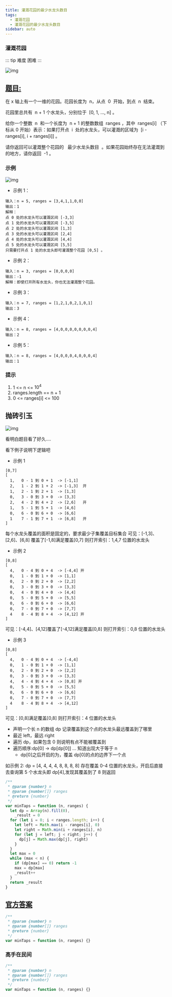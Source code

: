 ```yaml
---
title: 灌溉花园的最少水龙头数目
tags:
  - 灌溉花园
  - 灌溉花园的最少水龙头数目
sidebar: auto
---
```


### 灌溉花园

::: tip 难度
困难
:::

![img](http://qiniu.gaowenju.com/leecode/banner/more-004.jpg)

## [题目:](https://leetcode-cn.com/problems/minimum-number-of-taps-to-open-to-water-a-garden/)

在 x 轴上有一个一维的花园。花园长度为  n，从点  0  开始，到点  n  结束。

花园里总共有  n + 1 个水龙头，分别位于  [0, 1, ..., n] 。

给你一个整数  n  和一个长度为  n + 1 的整数数组  ranges ，其中  ranges[i] （下标从 0 开始）表示：如果打开点  i  处的水龙头，可以灌溉的区域为  [i -  ranges[i], i + ranges[i]] 。

请你返回可以灌溉整个花园的   最少水龙头数目  。如果花园始终存在无法灌溉到的地方，请你返回  -1 。

### 示例

![img](http://qiniu.gaowenju.com/leecode/other/more-004-q.jpg)

- 示例 1：

```
输入：n = 5, ranges = [3,4,1,1,0,0]
输出：1
解释：
点 0 处的水龙头可以灌溉区间 [-3,3]
点 1 处的水龙头可以灌溉区间 [-3,5]
点 2 处的水龙头可以灌溉区间 [1,3]
点 3 处的水龙头可以灌溉区间 [2,4]
点 4 处的水龙头可以灌溉区间 [4,4]
点 5 处的水龙头可以灌溉区间 [5,5]
只需要打开点 1 处的水龙头即可灌溉整个花园 [0,5] 。
```

- 示例 2：

```
输入：n = 3, ranges = [0,0,0,0]
输出：-1
解释：即使打开所有水龙头，你也无法灌溉整个花园。
```

- 示例 3：

```
输入：n = 7, ranges = [1,2,1,0,2,1,0,1]
输出：3
```

- 示例 4：

```
输入：n = 8, ranges = [4,0,0,0,0,0,0,0,4]
输出：2
```

- 示例 5：

```
输入：n = 8, ranges = [4,0,0,0,4,0,0,0,4]
输出：1
```

### 提示

1. 1 <= n <= $10^4$
2. ranges.length == n + 1
3. 0 <= ranges[i] <= 100

## 抛砖引玉

![img](http://qiniu.gaowenju.com/leecode/more-004.png)

看明白题目看了好久....

看下例子说明下逻辑吧

- 示例 1

```
[0,7]
[
  1,   0 - 1 到 0 + 1  -> [-1,1]
  2,   1 - 2 到 1 + 2  -> [-1,3]  开
  1,   2 - 1 到 2 + 1  -> [1,3]
  0,   3 - 0 到 3 + 0  -> [3,3]
  2,   4 - 2 到 4 + 2  -> [2,6]   开
  1,   5 - 1 到 5 + 1  -> [4,6]
  0,   6 - 0 到 6 + 0  -> [6,6]
  1    7 - 1 到 7 + 1  -> [6,8]   开
]
```

每个水龙头覆盖的面积是固定的，要求最少子集覆盖目标集合
可见：[-1,3]、[2,6]、[6,8] 覆盖了[-1,8]满足覆盖[0,7]
则打开索引：1,4,7 位置的水龙头

- 示例 2

```
[0,8]
[
  4,   0 - 4 到 0 + 4  -> [-4,4] 开
  0,   1 - 0 到 1 + 0  -> [1,1]
  0,   2 - 0 到 2 + 0  -> [2,2]
  0,   3 - 0 到 3 + 0  -> [3,3]
  0,   4 - 0 到 4 + 0  -> [4,4]
  0,   5 - 0 到 5 + 0  -> [5,5]
  0,   6 - 0 到 6 + 0  -> [6,6]
  0,   7 - 0 到 7 + 0  -> [7,7]
  4    8 - 4 到 8 + 4  -> [4,12] 开
]
```

可见：[-4,4]、[4,12]覆盖了[-4,12]满足覆盖[0,8]
则打开索引：0,8 位置的水龙头

- 示例 3

```
[0,8]
[
  4,   0 - 4 到 0 + 4  -> [-4,4]
  0,   1 - 0 到 1 + 0  -> [1,1]
  0,   2 - 0 到 2 + 0  -> [2,2]
  0,   3 - 0 到 3 + 0  -> [3,3]
  4,   4 - 4 到 4 + 4  -> [0,8] 开
  0,   5 - 0 到 5 + 0  -> [5,5]
  0,   6 - 0 到 6 + 0  -> [6,6]
  0,   7 - 0 到 7 + 0  -> [7,7]
  4    8 - 4 到 8 + 4  -> [4,12]
]
```

可见：[0,8]满足覆盖[0,8]
则打开索引：4 位置的水龙头

- 声明一个长 n 的数组 dp 记录覆盖到这个点的水龙头最远覆盖到了哪里
- 最近 left，最远 right
- 遍历 dp，如果包含 0 则说明有点不能被覆盖到
- 遍历顺序:dp[0] -> dp[dp[0]] ... 知道出现大于等于 n
  - dp[0]之后开启的为，覆盖 dp[0]的点的边界下一个点

如示例 2:
dp = [4, 4, 4, 4, 8, 8, 8, 8]
存在覆盖 0-4 位置的水龙头，开启后直接去查询第 5 个水龙头即 dp[4],发现其覆盖到了 8 则返回

```javascript
/**
 * @param {number} n
 * @param {number[]} ranges
 * @return {number}
 */
var minTaps = function (n, ranges) {
  let dp = Array(n).fill(0),
    _result = 0
  for (let i = 0; i < ranges.length; i++) {
    let left = Math.max(i - ranges[i], 0)
    let right = Math.min(i + ranges[i], n)
    for (let j = left; j < right; j++) {
      dp[j] = Math.max(dp[j], right)
    }
  }
  let max = 0
  while (max < n) {
    if (dp[max] == 0) return -1
    max = dp[max]
    _result++
  }
  return _result
}
```

## [官方答案](https://leetcode-cn.com/problems/minimum-number-of-taps-to-open-to-water-a-garden/solution/guan-gai-hua-yuan-de-zui-shao-shui-long-tou-shu-3/)

```javascript
/**
 * @param {number} n
 * @param {number[]} ranges
 * @return {number}
 */
var minTaps = function (n, ranges) {}
```

### 高手在民间

```javascript
/**
 * @param {number} n
 * @param {number[]} ranges
 * @return {number}
 */
var minTaps = function (n, ranges) {}
```
